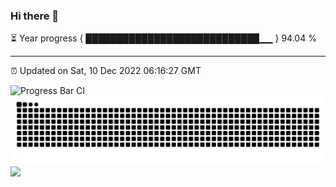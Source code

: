 ### Hi there 👋

⏳ Year progress { ████████████████████████████▁▁ } 94.04 %

---

⏰ Updated on Sat, 10 Dec 2022 06:16:27 GMT

![Progress Bar CI](https://github.com/liununu/liununu/workflows/Progress%20Bar%20CI/badge.svg)![](https://raw.githubusercontent.com/L1cardo/L1cardo/main/assets/github-contribution-grid-snake.svg)![](https://raw.githubusercontent.com/seesaws/seesaws/main/assets/github-contribution-grid-snake.svg)

